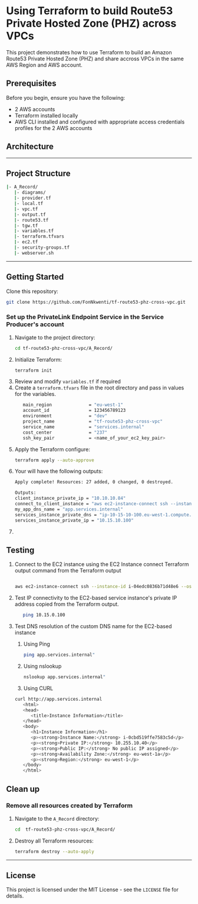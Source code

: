 # Using Terraform to build Route53 Private Hosted Zone (PHZ) across VPCs
This project demonstrates how to use Terraform to build an Amazon Route53 Private Hosted Zone (PHZ) and share accross VPCs in the same AWS Region and AWS account.

## Prerequisites
Before you begin, ensure you have the following:

- 2 AWS accounts
- Terraform installed locally
- AWS CLI installed and configured with appropriate access credentials profiles for the 2 AWS accounts

## Architecture
<!-- ![Diagram](cross-account-privatelink-cross-account.webp) -->

---

## Project Structure
```bash
|- A_Record/
   |- diagrams/
   |- provider.tf
   |- local.tf
   |- vpc.tf
   |- output.tf
   |- route53.tf
   |- tgw.tf
   |- variables.tf
   |- terraform.tfvars
   |- ec2.tf
   |- security-groups.tf
   |- webserver.sh

```
---
## Getting Started

Clone this repository:

   ```bash
   git clone https://github.com/FonNkwenti/tf-route53-phz-cross-vpc.git
   ```


### Set up the PrivateLink Endpoint Service in the Service Producer's account
1. Navigate to the project directory:
   ```bash
   cd tf-route53-phz-cross-vpc/A_Record/
   ```
2. Initialize Terraform:
   ```bash
   terraform init
   ```
3. Review and modify `variables.tf` if required
4. Create a `terraform.tfvars` file in the root directory and pass in values for the variables.
   ```bash
      main_region              = "eu-west-1"
      account_id               = 123456789123
      environment              = "dev"
      project_name             = "tf-route53-phz-cross-vpc"
      service_name             = "services.internal"
      cost_center              = "237"
      ssh_key_pair             = <name_of_your_ec2_key_pair>
   ```
5. Apply the Terraform configure:
   ```bash
   terraform apply --auto-approve
   ```
6. Your will have the following outputs: 
   ```bash
   Apply complete! Resources: 27 added, 0 changed, 0 destroyed.

   Outputs:
   client_instance_private_ip = "10.10.10.84"
   connect_to_client_instance = "aws ec2-instance-connect ssh --instance-id i-04edc0836b71d48e6 --os-user ec2-user --connection-type eice --region eu-west-1"
   my_app_dns_name = "app.services.internal"
   services_instance_private_dns = "ip-10-15-10-100.eu-west-1.compute.internal"
   services_instance_private_ip = "10.15.10.100"

   ```
7.   


## Testing
1. Connect to the EC2 instance using the EC2 Instance connect Terraform output command from the Terraform output
   ```bash

   aws ec2-instance-connect ssh --instance-id i-04edc0836b71d48e6 --os-user ec2-user --connection-type eice --region eu-west-1

   ```
2. Test IP connectivity to the EC2-based service instance's private IP address copied from the Terraform output.
   ```bash
      ping 10.15.0.100
   ```
3. Test DNS resolution of the custom DNS name for the EC2-based instance
   1. Using Ping
      ```bash
      ping app.services.internal"
      ```


   2. Using nslookup
      ```bash
      nslookup app.services.internal"
      ```

   3. Using CURL
   ```bash
   curl http://app.services.internal
      <html>
      <head>
         <title>Instance Information</title>
      </head>
      <body>
         <h1>Instance Information</h1>
         <p><strong>Instance Name:</strong> i-0cbd519ffe7583c5d</p>
         <p><strong>Private IP:</strong> 10.255.10.40</p>
         <p><strong>Public IP:</strong> No public IP assigned</p>
         <p><strong>Availability Zone:</strong> eu-west-1a</p>
         <p><strong>Region:</strong> eu-west-1</p>
      </body>
      </html>
   ```

## Clean up

### Remove all resources created by Terraform
1. Navigate to the  `A_Record` directory:
   ```bash
   cd  tf-route53-phz-cross-vpc/A_Record/
   ```
2. Destroy all Terraform resources:
   ```bash
   terraform destroy --auto-apply
   ```
---



<!-- ## Step-by-step Turial -->


## License

This project is licensed under the MIT License - see the `LICENSE` file for details.
